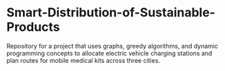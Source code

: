 # Smart-Distribution-of-Sustainable-Products
Repository for a project that uses graphs, greedy algorithms, and dynamic programming concepts to allocate electric vehicle charging stations and plan routes for mobile medical kits across three cities.
